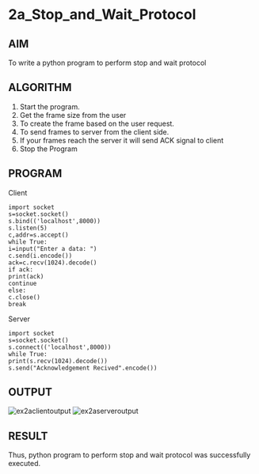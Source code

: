 # 2a_Stop_and_Wait_Protocol
## AIM 
To write a python program to perform stop and wait protocol
## ALGORITHM
1. Start the program.
2. Get the frame size from the user
3. To create the frame based on the user request.
4. To send frames to server from the client side.
5. If your frames reach the server it will send ACK signal to client
6. Stop the Program
## PROGRAM
Client
```
import socket
s=socket.socket()
s.bind(('localhost',8000))
s.listen(5)
c,addr=s.accept()
while True:
i=input("Enter a data: ")
c.send(i.encode())
ack=c.recv(1024).decode()
if ack:
print(ack)
continue
else:
c.close()
break
```

Server
```
import socket
s=socket.socket()
s.connect(('localhost',8000))
while True:
print(s.recv(1024).decode())
s.send("Acknowledgement Recived".encode())
```
## OUTPUT
![ex2aclientoutput](https://github.com/user-attachments/assets/4be61e1a-4ea8-487f-b5ff-f23d5c604731)
![ex2aserveroutput](https://github.com/user-attachments/assets/f88bc3ce-0fd2-4937-b38b-266e71cb10f6)

## RESULT
Thus, python program to perform stop and wait protocol was successfully executed.

